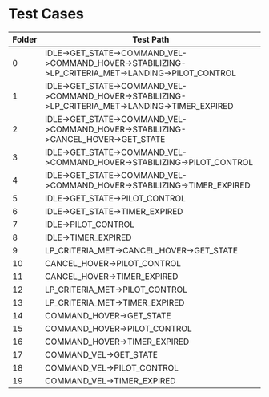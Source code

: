 Test Cases
==========================================================================================================================================================
Folder	| Test Path
--------|--------------------------------------------------------------------------------------------------------------------------------------------
0		| IDLE->GET_STATE->COMMAND_VEL->COMMAND_HOVER->STABILIZING->LP_CRITERIA_MET->LANDING->PILOT_CONTROL
1		| IDLE->GET_STATE->COMMAND_VEL->COMMAND_HOVER->STABILIZING->LP_CRITERIA_MET->LANDING->TIMER_EXPIRED
2		| IDLE->GET_STATE->COMMAND_VEL->COMMAND_HOVER->STABILIZING->CANCEL_HOVER->GET_STATE
3		| IDLE->GET_STATE->COMMAND_VEL->COMMAND_HOVER->STABILIZING->PILOT_CONTROL
4		| IDLE->GET_STATE->COMMAND_VEL->COMMAND_HOVER->STABILIZING->TIMER_EXPIRED
5		| IDLE->GET_STATE->PILOT_CONTROL
6		| IDLE->GET_STATE->TIMER_EXPIRED
7		| IDLE->PILOT_CONTROL
8		| IDLE->TIMER_EXPIRED
9		| LP_CRITERIA_MET->CANCEL_HOVER->GET_STATE
10		| CANCEL_HOVER->PILOT_CONTROL
11		| CANCEL_HOVER->TIMER_EXPIRED
12		| LP_CRITERIA_MET->PILOT_CONTROL
13		| LP_CRITERIA_MET->TIMER_EXPIRED
14		| COMMAND_HOVER->GET_STATE
15		| COMMAND_HOVER->PILOT_CONTROL
16		| COMMAND_HOVER->TIMER_EXPIRED
17		| COMMAND_VEL->GET_STATE
18		| COMMAND_VEL->PILOT_CONTROL
19		| COMMAND_VEL->TIMER_EXPIRED
